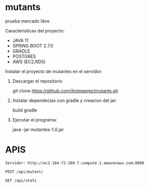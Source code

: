 # mutants
prueba mercado libre

Caracteristicas del proyecto:

  - JAVA 11
  - SPRING BOOT 2.7.0
  - GRADLE
  - POSTGRES
  - AWS (EC2,RDS)

Instalar el proyecto de mutantes en el servidor:

  1. Descargar el repositorio

      git clone https://github.com/jhotoperez/mutants.git

  2. Instalar dependecias con gradle y creacion del jar:

     build gradle
     
  3. Ejecutar el programa:
   
     java -jar mutantes-1.0.jar
     
 # APIS
 
    Servidor: http://ec2-184-72-209-7.compute-1.amazonaws.com:8080
    
    POST /api/mutant/
    
    GET /api/stats
    
  
 


